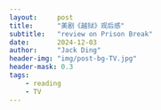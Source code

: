```yaml
---
layout:     post
title:      "美剧《越狱》观后感"
subtitle:   "review on Prison Break"
date:       2024-12-03
author:     "Jack Ding"
header-img: "img/post-bg-TV.jpg"
header-mask: 0.3
tags:
    - reading
    - TV
---
```



